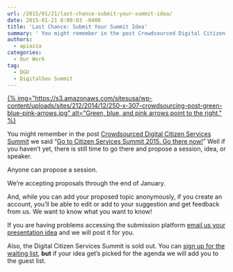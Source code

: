 ```yaml
---
url: /2015/01/21/last-chance-submit-your-summit-idea/
date: 2015-01-21 8:00:03 -0400
title: 'Last Chance: Submit Your Summit Idea'
summary: ' You might remember in the post Crowdsourced Digital Citizen Services Summit we said &amp;#8220;Go to Citizen Services Summit 2015. Go there now!&amp;#8221; Well if you haven&amp;#8217;t yet, there is still time to go there and propose a session, idea, or speaker. Anyone can'
authors:
  - apiazza
categories:
  - Our Work
tag:
  - DGU
  - DigitalGov Summit
---
```


[{% img="https://s3.amazonaws.com/sitesusa/wp-content/uploads/sites/212/2014/12/250-x-307-crowdsourcing-post-green-blue-pink-arrows.jpg" alt="Green, blue, and pink arrows point to the right." %}](https://s3.amazonaws.com/sitesusa/wp-content/uploads/sites/212/2014/12/250-x-307-crowdsourcing-post-green-blue-pink-arrows.jpg)

You might remember in the post [Crowdsourced Digital Citizen Services Summit](https://www.WHATEVER/2014/12/15/crowdsourced-digital-citizen-services-summit/ "Crowdsourced Digital Citizen Services Summit") we said &#8220;[Go to Citizen Services Summit 2015. Go there now!](https://crowdhall.com/h/299/)&#8221; Well if you haven&#8217;t yet, there is still time to go there and propose a session, idea, or speaker.

Anyone can propose a session.

We’re accepting proposals through the end of January.

And, while you can add your proposed topic anonymously, if you create an account, you’ll be able to edit or add to your suggestion and get feedback from us. We want to know what you want to know!

If you are having problems accessing the submission platform <a href="mailto:digitalgov@gsa.gov?subject=Summit+Presentation+Idea" target="_blank">email us your presentation idea</a> and we will post it for you.

Also, the Digital Citizen Services Summit is sold out. You can [sign up for the waiting list](https://www.WHATEVER/event/2015-digitalgov-citizen-services-summit/ "Spring 2015 DigitalGov Citizen Services Summit"), **but** if your idea get&#8217;s picked for the agenda we will add you to the guest list.
